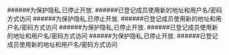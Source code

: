 ######为保护隐私,已停止开放. 
######已登记成员使用新的地址和用户名/密码方式访问
######为保护隐私,已停止开放. 
######已登记成员使用新的地址和用户名/密码方式访问
######为保护隐私,已停止开放. 
######已登记成员使用新的地址和用户名/密码方式访问
######为保护隐私,已停止开放. 
######已登记成员使用新的地址和用户名/密码方式访问